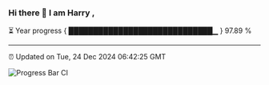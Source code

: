 ### Hi there 👋 I am Harry , 

⏳ Year progress { █████████████████████████████▁ } 97.89 %

---

⏰ Updated on Tue, 24 Dec 2024 06:42:25 GMT

![Progress Bar CI](https://github.com/duykhang68/duykhang68/workflows/Progress%20Bar%20CI/badge.svg)

